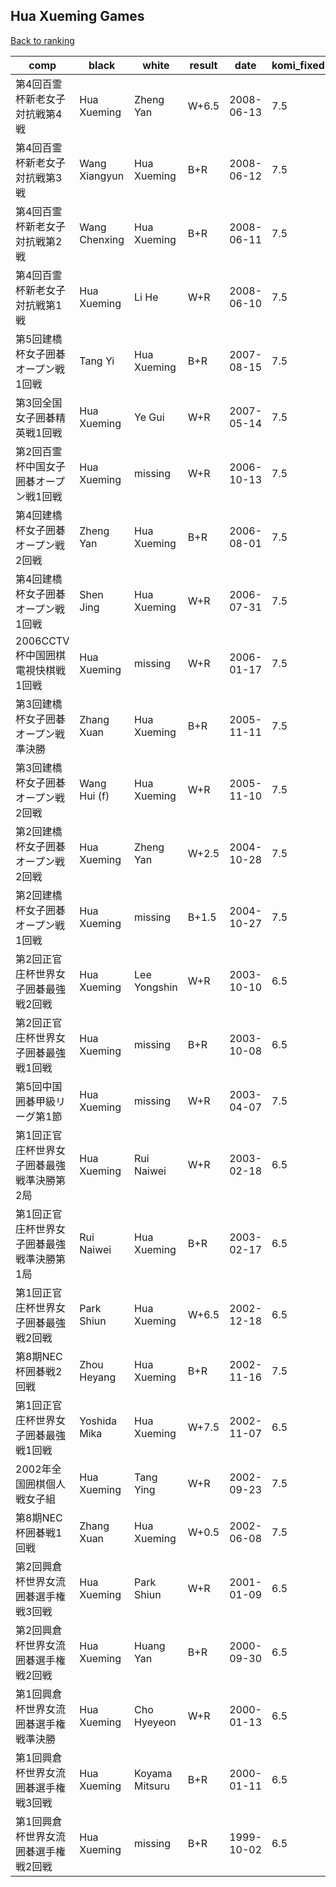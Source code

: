 ## Hua Xueming Games

[Back to ranking](index.md)




| **comp** | **black** | **white** | **result** | **date** | **komi_fixed** | **kifu** | 
| --- | --- | --- | --- | --- | --- | --- |
| 第4回百霊杯新老女子対抗戦第4戦 | Hua Xueming | Zheng Yan | W+6.5 | 2008-06-13 | 7.5 | [Kifu](https://kifudepot.net/kifucontents.php?id=aG%2Bz%2BAwZ4CPu0EHsNZMs2g%3D%3D) | 
| 第4回百霊杯新老女子対抗戦第3戦 | Wang Xiangyun | Hua Xueming | B+R | 2008-06-12 | 7.5 | [Kifu](https://kifudepot.net/kifucontents.php?id=krYSs3ZMrg5%2Fyw375UDzsw%3D%3D) | 
| 第4回百霊杯新老女子対抗戦第2戦 | Wang Chenxing | Hua Xueming | B+R | 2008-06-11 | 7.5 | [Kifu](https://kifudepot.net/kifucontents.php?id=APAdkkf8dX14fjEWwdsiHw%3D%3D) | 
| 第4回百霊杯新老女子対抗戦第1戦 | Hua Xueming | Li He | W+R | 2008-06-10 | 7.5 | [Kifu](https://kifudepot.net/kifucontents.php?id=2qZJkiOYI17B0Rkv8%2Fx1QA%3D%3D) | 
| 第5回建橋杯女子囲碁オープン戦1回戦 | Tang Yi | Hua Xueming | B+R | 2007-08-15 | 7.5 | [Kifu](https://kifudepot.net/kifucontents.php?id=PGIRYIXPBkBfkIYLiBFa5g%3D%3D) | 
| 第3回全国女子囲碁精英戦1回戦 | Hua Xueming | Ye Gui | W+R | 2007-05-14 | 7.5 | [Kifu](https://kifudepot.net/kifucontents.php?id=6AyM4xLq7Jl%2F7J7NdUsskA%3D%3D) | 
| 第2回百霊杯中国女子囲碁オープン戦1回戦 | Hua Xueming | missing | W+R | 2006-10-13 | 7.5 | [Kifu](https://kifudepot.net/kifucontents.php?id=kSn6fpDMCZJ8y94N2oq2wQ%3D%3D) | 
| 第4回建橋杯女子囲碁オープン戦2回戦 | Zheng Yan | Hua Xueming | B+R | 2006-08-01 | 7.5 | [Kifu](https://kifudepot.net/kifucontents.php?id=XTCBn7d41SPK0jIY%2BMxIPA%3D%3D) | 
| 第4回建橋杯女子囲碁オープン戦1回戦 | Shen Jing | Hua Xueming | W+R | 2006-07-31 | 7.5 | [Kifu](https://kifudepot.net/kifucontents.php?id=2AEXw%2FtsdxJjVBoWeiHTJA%3D%3D) | 
| 2006CCTV杯中国囲棋電視快棋戦1回戦 | Hua Xueming | missing | W+R | 2006-01-17 | 7.5 | [Kifu](https://kifudepot.net/kifucontents.php?id=CHgTsdT6L5%2Bv703rbaPBlw%3D%3D) | 
| 第3回建橋杯女子囲碁オープン戦準決勝 | Zhang Xuan | Hua Xueming | B+R | 2005-11-11 | 7.5 | [Kifu](https://kifudepot.net/kifucontents.php?id=LA0NAYVtZslZ%2Bbc1JqBgkA%3D%3D) | 
| 第3回建橋杯女子囲碁オープン戦2回戦 | Wang Hui (f) | Hua Xueming | W+R | 2005-11-10 | 7.5 | [Kifu](https://kifudepot.net/kifucontents.php?id=46INqBKeiZkzRBqhYW0C4Q%3D%3D) | 
| 第2回建橋杯女子囲碁オープン戦2回戦 | Hua Xueming | Zheng Yan | W+2.5 | 2004-10-28 | 7.5 | [Kifu](https://kifudepot.net/kifucontents.php?id=oPFKOkDdBqBzMPi2rDAtww%3D%3D) | 
| 第2回建橋杯女子囲碁オープン戦1回戦 | Hua Xueming | missing | B+1.5 | 2004-10-27 | 7.5 | [Kifu](https://kifudepot.net/kifucontents.php?id=rGTemPMF%2BckCn%2BqcbiIRFw%3D%3D) | 
| 第2回正官庄杯世界女子囲碁最強戦2回戦 | Hua Xueming | Lee Yongshin | W+R | 2003-10-10 | 6.5 | [Kifu](https://kifudepot.net/kifucontents.php?id=%2BkzGIuiD8s7qgkSq4HyeaQ%3D%3D) | 
| 第2回正官庄杯世界女子囲碁最強戦1回戦 | Hua Xueming | missing | B+R | 2003-10-08 | 6.5 | [Kifu](https://kifudepot.net/kifucontents.php?id=D4SeJBXrFOYMEI44svP5xw%3D%3D) | 
| 第5回中国囲碁甲級リーグ第1節 | Hua Xueming | missing | W+R | 2003-04-07 | 7.5 | [Kifu](https://kifudepot.net/kifucontents.php?id=TxDNNBS8lk1XBa0OjvkbYw%3D%3D) | 
| 第1回正官庄杯世界女子囲碁最強戦準決勝第2局 | Hua Xueming | Rui Naiwei | W+R | 2003-02-18 | 6.5 | [Kifu](https://kifudepot.net/kifucontents.php?id=J20N9m%2BkjKM0RVX2yCA1FA%3D%3D) | 
| 第1回正官庄杯世界女子囲碁最強戦準決勝第1局 | Rui Naiwei | Hua Xueming | B+R | 2003-02-17 | 6.5 | [Kifu](https://kifudepot.net/kifucontents.php?id=x7o5I29YfWBwJHd4oqzyqg%3D%3D) | 
| 第1回正官庄杯世界女子囲碁最強戦2回戦 | Park Shiun | Hua Xueming | W+6.5 | 2002-12-18 | 6.5 | [Kifu](https://kifudepot.net/kifucontents.php?id=PZAN27ohoXe57eSVCuzNqQ%3D%3D) | 
| 第8期NEC杯囲碁戦2回戦 | Zhou Heyang | Hua Xueming | B+R | 2002-11-16 | 7.5 | [Kifu](https://kifudepot.net/kifucontents.php?id=Ri4YYTvR5vSN4eUhod3u9g%3D%3D) | 
| 第1回正官庄杯世界女子囲碁最強戦1回戦 | Yoshida Mika | Hua Xueming | W+7.5 | 2002-11-07 | 6.5 | [Kifu](https://kifudepot.net/kifucontents.php?id=VQpNk%2FtpLzUdn59qZNd%2B5Q%3D%3D) | 
| 2002年全国囲棋個人戦女子組 | Hua Xueming | Tang Ying | W+R | 2002-09-23 | 7.5 | [Kifu](https://kifudepot.net/kifucontents.php?id=SmUBiGFJdljtL0LRDK3cSg%3D%3D) | 
| 第8期NEC杯囲碁戦1回戦 | Zhang Xuan | Hua Xueming | W+0.5 | 2002-06-08 | 7.5 | [Kifu](https://kifudepot.net/kifucontents.php?id=L%2FKs48jjmsSwEqvgIY9hSQ%3D%3D) | 
| 第2回興倉杯世界女流囲碁選手権戦3回戦 | Hua Xueming | Park Shiun | W+R | 2001-01-09 | 6.5 | [Kifu](https://kifudepot.net/kifucontents.php?id=VRkLKpqOkhj5JUTShYpCtQ%3D%3D) | 
| 第2回興倉杯世界女流囲碁選手権戦2回戦 | Hua Xueming | Huang Yan | B+R | 2000-09-30 | 6.5 | [Kifu](https://kifudepot.net/kifucontents.php?id=Z9W4tu%2FzufzP5S9AKRJCnA%3D%3D) | 
| 第1回興倉杯世界女流囲碁選手権戦準決勝 | Hua Xueming | Cho Hyeyeon | W+R | 2000-01-13 | 6.5 | [Kifu](https://kifudepot.net/kifucontents.php?id=4E1fbpyeNYGbOaq1dUPatg%3D%3D) | 
| 第1回興倉杯世界女流囲碁選手権戦3回戦 | Hua Xueming | Koyama Mitsuru | B+R | 2000-01-11 | 6.5 | [Kifu](https://kifudepot.net/kifucontents.php?id=nDCKK7c7HdRm9kEkP%2BSkYA%3D%3D) | 
| 第1回興倉杯世界女流囲碁選手権戦2回戦 | Hua Xueming | missing | B+R | 1999-10-02 | 6.5 | [Kifu](https://kifudepot.net/kifucontents.php?id=qyjB%2BPO7Q2Jy%2FabeqUlPLw%3D%3D) |




